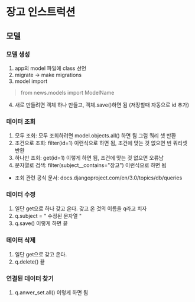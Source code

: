 # 장고 인스트럭션

## 모델

### 모델 생성
1. app의 model 파일에 class 선언
2. migrate -> make migrations
3. model import

> from news.models import ModelName

4. 새로 만들려면 객체 하나 만들고, 객체.save()하면 됨 (저장할때 자동으로 id 추가)

### 데이터 조회
1. 모두 조회: 모두 조회하려면 model.objects.all() 하면 됨 그럼 쿼리 셋 반환
2. 조건으로 조회: filter(id=1) 이런식으로 하면 됨, 조건에 맞는 것 없으면 빈 쿼리셋 반환
3. 하나만 조회: get(id=1) 이렇게 하면 됨, 조건에 맞는 것 없으면 오류남
4. 문자열로 검색: filter(subject__contains="장고") 이런식으로 하면 됨
- 조회 관련 공식 문서: docs.djangoproject.com/en/3.0/topics/db/queries


### 데이터 수정
1. 일단 get으로 하나 갖고 온다. 갖고 온 것의 이름을 q라고 치자
2. q.subject = " 수정된 문자열 "
3. q.save() 이렇게 하면 끝

### 데이터 삭제
1. 일단 get으로 갖고 온다.
2. q.delete() 끝

### 연결된 데이터 찾기
1. q.anwer_set.all() 이렇게 하면 됨
